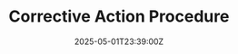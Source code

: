 ---
title: Corrective Action Procedure
linkTitle: Corrective Action Procedure
date: '2025-05-01T23:39:00Z'
weight: 1
description: Procedure for identifying and resolving nonconformities to ensure compliance
  with ISO/IEC 27001, including steps for reporting, assessment, containment, root
  cause analysis, corrective action planning, implementation, verification, and continuous
  improvement. Responsibilities outlined for employees, ISMS team, and management.
  Metrics will be tracked for effectiveness.
draft: false
ref: corrective-action-procedure
---